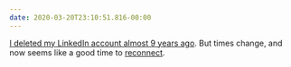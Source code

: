 ```yaml
---
date: 2020-03-20T23:10:51.816-00:00
---
```

[I deleted my LinkedIn account almost 9 years ago](https://paulrobertlloyd.com/bookmarks/2011/08/zerply). But times change, and now seems like a good time to [reconnect](https://www.linkedin.com/in/paulrobertlloyd/).
